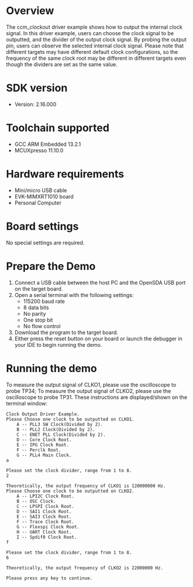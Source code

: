 Overview
========
The ccm_clockout driver example shows how to output the internal clock signal. In this driver example, users can choose
the clock signal to be outputted, and the divider of the output clock signal. By probing the output pin, users can
observe the selected internal clock signal.
Please note that different targets may have different default clock configurations, so the frequency of the same clock
root may be different in different targets even though the dividers are set as the same value.

SDK version
===========
- Version: 2.16.000

Toolchain supported
===================
- GCC ARM Embedded  13.2.1
- MCUXpresso  11.10.0

Hardware requirements
=====================
- Mini/micro USB cable
- EVK-MIMXRT1010 board
- Personal Computer

Board settings
==============
No special settings are required.

Prepare the Demo
================
1.  Connect a USB cable between the host PC and the OpenSDA USB port on the target board. 
2.  Open a serial terminal with the following settings:
    - 115200 baud rate
    - 8 data bits
    - No parity
    - One stop bit
    - No flow control
3.  Download the program to the target board.
4.  Either press the reset button on your board or launch the debugger in your IDE to begin running the demo.

Running the demo
================
To measure the output signal of CLKO1, please use the oscilloscope to probe TP34;
To measure the output signal of CLKO2, please use the oscilloscope to probe TP31.
These instructions are displayed/shown on the terminal window:
~~~~~~~~~~~~~~~~~~~~~
Clock Output Driver Example.
Please Choose one clock to be outputted on CLKO1.
	A -- PLL3 SW Clock(Divided by 2).
	B -- PLL2 Clock(Divided by 2).
	C -- ENET PLL Clock(Divided by 2).
	D -- Core Clock Root.
	E -- IPG Clock Root.
	F -- Perclk Root.
	G -- PLL4 Main Clock.
a

Please set the clock divider, range from 1 to 8.
2

Theoretically, the output frequency of CLKO1 is 120000000 Hz.
Please Choose one clock to be outputted on CLKO2.
	A -- LPI2C Clock Root.
	B -- OSC Clock.
	C -- LPSPI Clock Root.
	D -- SAI1 Clock Root.
	E -- SAI3 Clock Root.
	F -- Trace Clock Root.
	G -- Flexspi Clock Root.
	H -- UART Clock Root.
	I -- Spdif0 Clock Root.
f

Please set the clock divider, range from 1 to 8.
6

Theoretically, the output frequency of CLKO2 is 22000000 Hz.

Please press any key to continue.
~~~~~~~~~~~~~~~~~~~~~

